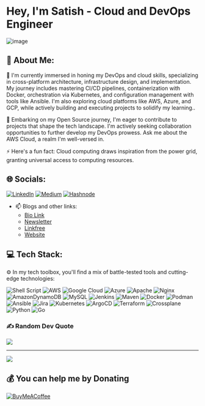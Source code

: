 # Hey, I'm Satish - Cloud and DevOps Engineer

![image](https://user-images.githubusercontent.com/40925459/222373338-aa22c454-6491-439f-b08b-061331158167.png)

## 💫 About Me:
🔭 I'm currently immersed in honing my DevOps and cloud skills, specializing in cross-platform architecture, infrastructure design, and implementation. My journey includes mastering CI/CD pipelines, containerization with Docker, orchestration via Kubernetes, and configuration management with tools like Ansible. I'm also exploring cloud platforms like AWS, Azure, and GCP, while actively building and executing projects to solidify my learning.. 

🌱 Embarking on my Open Source journey, I'm eager to contribute to projects that shape the tech landscape. I'm actively seeking collaboration opportunities to further develop my DevOps prowess. Ask me about the AWS Cloud, a realm I'm well-versed in. 

⚡ Here's a fun fact: Cloud computing draws inspiration from the power grid, granting universal access to computing resources.

## 🌐 Socials:
[![LinkedIn](https://img.shields.io/badge/LinkedIn-%230077B5.svg?logo=linkedin&logoColor=white)](https://linkedin.com/in/SatishSutar) [![Medium](https://img.shields.io/badge/Medium-12100E?logo=medium&logoColor=white)](https://medium.com/@CloudDevOpsEngineer) [![Hashnode](https://img.shields.io/badge/Hashnode-%23339933.svg?style=for-the-badge&logo=hashnode&logoColor=white)](https://hashnode.com/@Satish-S)

- 📫 Blogs and other links:
  - [Bio Link](https://bio.link/satishsutar)
  - [Newsletter](https://cloud101-newsletter-09c659.beehiiv.com/)
  - [Linkfree](https://linkfree.eddiehub.io/BSatishSutar)
  - [Website](https://bsatishsutar.github.io/)

## 💻 Tech Stack:
⚙️ In my tech toolbox, you'll find a mix of battle-tested tools and cutting-edge technologies:

![Shell Script](https://img.shields.io/badge/shell_script-%23121011.svg?style=for-the-badge&logo=gnu-bash&logoColor=white) 
![AWS](https://img.shields.io/badge/AWS-%23FF9900.svg?style=for-the-badge&logo=amazon-aws&logoColor=white) 
![Google Cloud](https://img.shields.io/badge/Google%20Cloud-%234285F4.svg?style=for-the-badge&logo=google-cloud&logoColor=white) 
![Azure](https://img.shields.io/badge/Microsoft%20Azure-%230078D4.svg?style=for-the-badge&logo=azure-devops&logoColor=white)
![Apache](https://img.shields.io/badge/apache-%23D42029.svg?style=for-the-badge&logo=apache&logoColor=white) 
![Nginx](https://img.shields.io/badge/nginx-%23009639.svg?style=for-the-badge&logo=nginx&logoColor=white) 
![AmazonDynamoDB](https://img.shields.io/badge/Amazon%20DynamoDB-4053D6?style=for-the-badge&logo=Amazon%20DynamoDB&logoColor=white) 
![MySQL](https://img.shields.io/badge/mysql-%2300f.svg?style=for-the-badge&logo=mysql&logoColor=white) 
![Jenkins](https://img.shields.io/badge/Jenkins-%232C5263.svg?style=for-the-badge&logo=jenkins&logoColor=white)
![Maven](https://img.shields.io/badge/Apache%20Maven-%23C71A36.svg?style=for-the-badge&logo=apache-maven&logoColor=white)
![Docker](https://img.shields.io/badge/docker-%230db7ed.svg?style=for-the-badge&logo=docker&logoColor=white) 
![Podman](https://img.shields.io/badge/Podman-%230088CC.svg?style=for-the-badge&logo=podman&logoColor=white) 
![Ansible](https://img.shields.io/badge/ansible-%231A1918.svg?style=for-the-badge&logo=ansible&logoColor=white) 
![Jira](https://img.shields.io/badge/jira-%230A0FFF.svg?style=for-the-badge&logo=jira&logoColor=white) 
![Kubernetes](https://img.shields.io/badge/Kubernetes-%23326CE5.svg?style=for-the-badge&logo=kubernetes&logoColor=white) 
![ArgoCD](https://img.shields.io/badge/ArgoCD-%231A73E8.svg?style=for-the-badge&logo=argocd&logoColor=white) 
![Terraform](https://img.shields.io/badge/Terraform-%235835CC.svg?style=for-the-badge&logo=terraform&logoColor=white)
![Crossplane](https://img.shields.io/badge/Crossplane-%23006BAA.svg?style=for-the-badge&logo=crossplane&logoColor=white) 
![Python](https://img.shields.io/badge/Python-%233776AB.svg?style=for-the-badge&logo=python&logoColor=white)
![Go](https://img.shields.io/badge/Go-%2300ADD8.svg?style=for-the-badge&logo=go&logoColor=white)


### ✍️ Random Dev Quote
![](https://quotes-github-readme.vercel.app/api?type=horizontal&theme=radical)

---
[![](https://visitcount.itsvg.in/api?id=BSatishSutar&label=Profile%20Views&color=11&icon=5&pretty=false)](https://visitcount.itsvg.in)

## 💰 You can help me by Donating
[![BuyMeACoffee](https://img.shields.io/badge/Buy%20Me%20a%20Coffee-ffdd00?style=for-the-badge&logo=buy-me-a-coffee&logoColor=black)](https://buymeacoffee.com/https://www.buymeacoffee.com/satishsutar)
